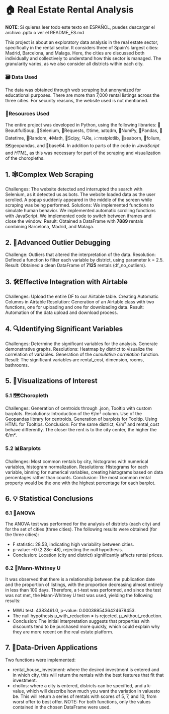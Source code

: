# 🏠 Real Estate Rental Analysis  
**NOTE**: Si quieres leer todo este texto en ESPAÑOL, puedes descargar el archivo .pptx o ver el README_ES.md 

This project is about an exploratory data analysis in the real estate sector, specifically in the rental sector. It considers three of Spain's largest cities: Madrid, Barcelona, ​​and Malaga.
Here, the cities are discussed both individually and collectively to understand how this sector is managed. The granularity varies, as we also consider all districts within each city.
### 🗃️ Data Used
The data was obtained through web scraping but anonymized for educational purposes. There are more than 7,000 rental listings across the three cities. For security reasons, the website used is not mentioned.
### 👾Resources Used
The entire project was developed in Python, using the following libraries: 🍵BeautifulSoup, 🚗Selenium, 📡Requests, ⏰time, 📊tqdm, 🧮NumPy, 🐼Pandas, 📅Datetime, 🎲Random, ➕Math, 🧪Scipy, 🔍Re, 📈matplotlib, 🌊seaborn, 🍃folium, 🗺️geopandas, and 🔄base64.
In addition to parts of the code in *JavaScript* and *HTML*, as this was necessary for part of the scraping and visualization of the choropleths.
## 1. 🕸️Complex Web Scraping
Challenges: The website detected and interrupted the search with Selenium, as it detected us as bots. The website loaded data as the user scrolled. A popup suddenly appeared in the middle of the screen while scraping was being performed.
Solutions: We implemented functions to simulate human behavior. We implemented automatic scrolling functions with JavaScript. We implemented code to switch between iframes and close the window.
Result: Obtained a DataFrame with __7889__ rentals combining Barcelona, ​​Madrid, and Malaga.
## 2. 🧹Advanced Outlier Debugging
Challenge: Outliers that altered the interpretation of the data.
Resolution: Defined a function to filter each variable by district, using parameter k = 2.5.
Result: Obtained a clean DataFrame of **7125** rentals (df_no_outliers).
## 3. 🛠️Effective Integration with Airtable
Challenges: Upload the entire DF to our Airtable table. Creating Automatic Columns in Airtable
Resolution: Generation of an Airtable class with two functions, one for uploading and one for downloading data.
Result: Automation of the data upload and download process.
## 4. 🔍Identifying Significant Variables
Challenges: Determine the significant variables for the analysis. Generate demonstrative graphs.
Resolutions: Heatmap by district to visualize the correlation of variables. Generation of the *cumulative correlation* function.
Result: The significant variables are rental_cost, dimension, rooms, bathrooms.
## 5. 📌Visualizations of Interest
### 5.1 🗺️Choropleth
Challenges: Generation of centroids through .json, Tooltip with custom barplots.
Resolutions: Introduction of the €/m² column. Use of the Geopandas library for centroids. Generation of barplots for Tooltip. Using HTML for Tooltips.
Conclusion: For the same district, €/m² and rental_cost behave differently. The closer the rent is to the city center, the higher the €/m².
### 5.2 📊Barplots
Challenges: Most common rentals by city, histograms with numerical variables, histogram normalization.
Resolutions: Histograms for each variable, binning for numerical variables, creating histograms based on data percentages rather than counts.
Conclusion: The most common rental property would be the one with the highest percentage for each barplot.
## 6. 💡 Statistical Conclusions
### 6.1 🧠ANOVA
The ANOVA test was performed for the analysis of districts (each city) and for the set of cities (three cities). The following results were obtained (for the three cities):
- F statistic: 28.53, indicating high variability between cities.
- p-value: ~0 (2.28e-48), rejecting the null hypothesis.
- Conclusion: Location (city and district) significantly affects rental prices.
### 6.2 🧮Mann-Whitney U
It was observed that there is a relationship between the publication date and the proportion of listings, with the proportion decreasing almost entirely in less than 100 days. Therefore, a t-test was performed, and since the test was not met, the Mann-Whitney U test was used, yielding the following results:
- MWU test: 4383461.0, p-value: 0.0003895436424678453.
- The null hypothesis μ_with_reduction ≠ is rejected. μ_without_reduction.
- Conclusion: The initial interpretation suggests that properties with discounts tend to be purchased more quickly, which could explain why they are more recent on the real estate platform.
## 7. 📱Data-Driven Applications
Two functions were implemented:
- rental_house_investment: where the desired investment is entered and in which city, this will return the rentals with the best features that fit that investment.
- chollos: where a city is entered, districts can be specified, and a k-value, which will describe how much you want the variation in values ​​to be. This will return a series of rentals with scores of 5, 7, and 10, from worst offer to best offer.
NOTE: For both functions, only the values ​​contained in the chosen DataFrame were used.




